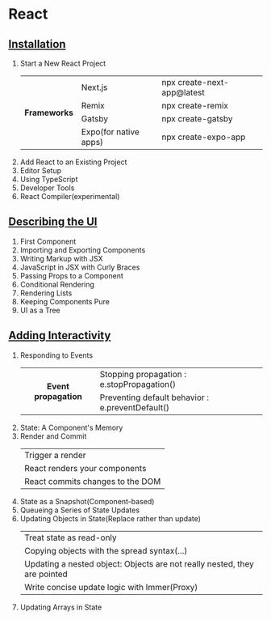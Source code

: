 <h1>React</h1>

<h2><a href="https://react.dev/learn/installation">Installation</a></h2>
<ol>
    <li>Start a New React Project</li>
    <table>
        <tr>
            <th rowspan="4">Frameworks</th>
            <td>Next.js</td>
            <td>npx create-next-app@latest</td>
        </tr>
        <tr>
            <td>Remix</td>
            <td>npx create-remix</td>   
        </tr>
        <tr>
            <td>Gatsby</td>
            <td>npx create-gatsby</td>   
        </tr>
        <tr>
            <td>Expo(for native apps)</td>
            <td>npx create-expo-app</td>   
        </tr>
    </table>
    <li>Add React to an Existing Project</li>
    <li>Editor Setup</li>
    <li>Using TypeScript</li>
    <li>Developer Tools</li>
    <li>React Compiler(experimental)</li>
</ol>

<h2><a href="https://react.dev/learn/describing-the-ui">Describing the UI</a></h2>
<ol>
    <li>First Component</li>
    <li>Importing and Exporting Components</li>
    <li>Writing Markup with JSX</li>
    <li>JavaScript in JSX with Curly Braces</li>
    <li>Passing Props to a Component</li>
    <li>Conditional Rendering</li>
    <li>Rendering Lists</li>
    <li>Keeping Components Pure</li>
    <li>UI as a Tree</li>
</ol>

<h2><a href="https://react.dev/learn/adding-interactivity">Adding Interactivity</a></h2>
<ol>
    <li>Responding to Events</li>
    <table>
        <tr>
            <th rowspan="2">Event propagation</th>
            <td>Stopping propagation : e.stopPropagation()</td>
        </tr>
        <tr>
            <td>Preventing default behavior : e.preventDefault()</td>
        </tr>
    </table>
    <li>State: A Component's Memory</li>
    <li>Render and Commit</li>
    <table>
        <tr>
            <td>Trigger a render</td>
        </tr>
        <tr>
            <td>React renders your components</td>
        </tr>
        <tr>
            <td>React commits changes to the DOM</td>
        </tr>
    </table>
    <li>State as a Snapshot(Component-based)</li>
    <li>Queueing a Series of State Updates</li>
    <li>Updating Objects in State(Replace rather than update)</li>
    <table>
        <tr>
            <td>Treat state as read-only </td>
        </tr>
        <tr>
            <td>Copying objects with the spread syntax(...)</td>
        </tr>
        <tr>
            <td>Updating a nested object: Objects are not really nested, they are pointed</td>
        </tr>
        <tr>
            <td>Write concise update logic with Immer(Proxy)</td>
        </tr>
    </table>
    <li>Updating Arrays in State</li>
</ol>